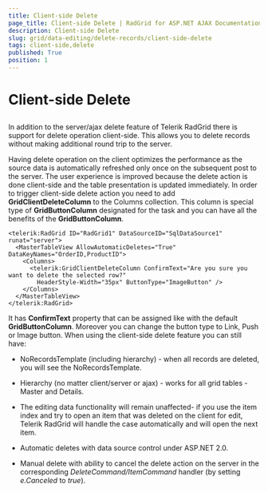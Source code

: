 ```yaml
---
title: Client-side Delete
page_title: Client-side Delete | RadGrid for ASP.NET AJAX Documentation
description: Client-side Delete
slug: grid/data-editing/delete-records/client-side-delete
tags: client-side,delete
published: True
position: 1
---
```


# Client-side Delete



## 

In addition to the server/ajax delete feature of Telerik RadGrid there is support for delete operation client-side. This allows you to delete records without making additional round trip to the server.

Having delete operation on the client optimizes the performance as the source data is automatically refreshed only once on the subsequent post to the server. The user experience is improved because the delete action is done client-side and the table presentation is updated immediately. In order to trigger client-side delete action you need to add **GridClientDeleteColumn** to the Columns collection. This column is special type of **GridButtonColumn** designated for the task and you can have all the benefits of the **GridButtonColumn**.

````ASP.NET
<telerik:RadGrid ID="RadGrid1" DataSourceID="SqlDataSource1" runat="server">
  <MasterTableView AllowAutomaticDeletes="True" DataKeyNames="OrderID,ProductID">
    <Columns>
      <telerik:GridClientDeleteColumn ConfirmText="Are you sure you want to delete the selected row?"
        HeaderStyle-Width="35px" ButtonType="ImageButton" />
    </Columns>
  </MasterTableView>
</telerik:RadGrid>
````



It has **ConfirmText** property that can be assigned like with the default **GridButtonColumn**. Moreover you can change the button type to Link, Push or Image button. When using the client-side delete feature you can still have:

* NoRecordsTemplate (including hierarchy) - when all records are deleted, you will see the NoRecordsTemplate.

* Hierarchy (no matter client/server or ajax) - works for all grid tables - Master and Details.

* The editing data functionality will remain unaffected- if you use the item index and try to open an item that was deleted on the client for edit, Telerik RadGrid will handle the case automatically and will open the next item.

* Automatic deletes with data source control under ASP.NET 2.0.

* Manual delete with ability to cancel the delete action on the server in the corresponding *DeleteCommand/ItemCommand* handler (by setting *e.Canceled* to *true*).
